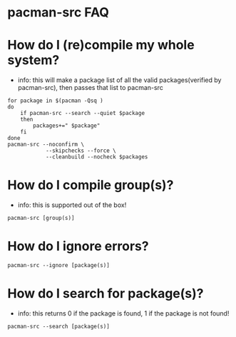# pacman-src FAQ

# How do I (re)compile my whole system?
* info: this will make a package list of all the valid packages(verified by pacman-src), then passes that list to pacman-src
```
for package in $(pacman -Qsq )
do 
    if pacman-src --search --quiet $package
    then 
        packages+=" $package"
    fi
done
pacman-src --noconfirm \
            --skipchecks --force \
            --cleanbuild --nocheck $packages 
```
# How do I compile group(s)?
* info: this is supported out of the box!
```
pacman-src [group(s)]
```
# How do I ignore errors?
```
pacman-src --ignore [package(s)]
```
# How do I search for package(s)?
* info: this returns 0 if the package is found, 1 if the package is not found!
```
pacman-src --search [package(s)]
```
